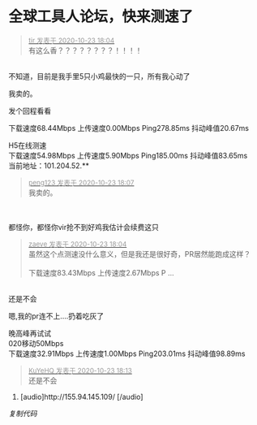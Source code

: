 # 全球工具人论坛，快来测速了


<div class="quote"><blockquote><font size="2"><a href="https://www.hostloc.com/forum.php?mod=redirect&amp;goto=findpost&amp;pid=9342291&amp;ptid=757696" target="_blank"><font color="#999999">tir 发表于 2020-10-23 18:04</font></a></font><br />
有这么香？？？？？？？？！！！！</blockquote></div><br />
不知道，目前是我手里5只小鸡最快的一只，所有我心动了<img src="static/image/smiley/yct/009.gif" smilieid="44" border="0" alt="" />

我卖的。

发个回程看看&nbsp;&nbsp;

下载速度68.44Mbps 上传速度0.00Mbps Ping278.85ms 抖动峰值20.67ms<img id="aimg_MWTGH" onclick="zoom(this, this.src, 0, 0, 0)" class="zoom" src="https://cdn.jsdelivr.net/gh/hishis/forum-master/public/images/patch.gif" onmouseover="img_onmouseoverfunc(this)" onload="thumbImg(this)" border="0" alt="" />

H5在线测速<br />
下载速度54.98Mbps 上传速度5.90Mbps Ping185.00ms 抖动峰值83.65ms<br />
当前地址：101.204.52.**

<div class="quote"><blockquote><font size="2"><a href="https://www.hostloc.com/forum.php?mod=redirect&amp;goto=findpost&amp;pid=9342313&amp;ptid=757696" target="_blank"><font color="#999999">peng123 发表于 2020-10-23 18:07</font></a></font><br />
我卖的。</blockquote></div><br />
<br />
都怪你，都怪你<img src="static/image/smiley/yct/022.gif" smilieid="42" border="0" alt="" />vir抢不到好鸡我估计会续费这只

<div class="quote"><blockquote><font size="2"><a href="https://www.hostloc.com/forum.php?mod=redirect&amp;goto=findpost&amp;pid=9342290&amp;ptid=757696" target="_blank"><font color="#999999">zaeve 发表于 2020-10-23 18:04</font></a></font><br />
虽然这个点测速没什么意义，但是我还是很好奇，PR居然能跑成这样？<br />
<br />
下载速度83.43Mbps 上传速度2.67Mbps P ...</blockquote></div><br />
还是不会<img src="static/image/smiley/yct/002.gif" smilieid="30" border="0" alt="" />

嗯,我的pr连不上....扔着吃灰了

晚高峰再试试<br />
020移动50Mbps<br />
下载速度32.91Mbps 上传速度1.00Mbps Ping203.01ms 抖动峰值98.89ms

<div class="quote"><blockquote><font size="2"><a href="https://www.hostloc.com/forum.php?mod=redirect&amp;goto=findpost&amp;pid=9342365&amp;ptid=757696" target="_blank"><font color="#999999">KuYeHQ 发表于 2020-10-23 18:13</font></a></font><br />
还是不会</blockquote></div><div class="blockcode"><div id="code_GI1"><ol><li>[audio]http://155.94.145.109/ [/audio]</ol></div><em onclick="copycode($('code_GI1'));">复制代码</em></div><img id="aimg_ZrTm6" onclick="zoom(this, this.src, 0, 0, 0)" class="zoom" src="https://cdn.jsdelivr.net/gh/hishis/forum-master/public/images/patch.gif" onmouseover="img_onmouseoverfunc(this)" onload="thumbImg(this)" border="0" alt="" />
